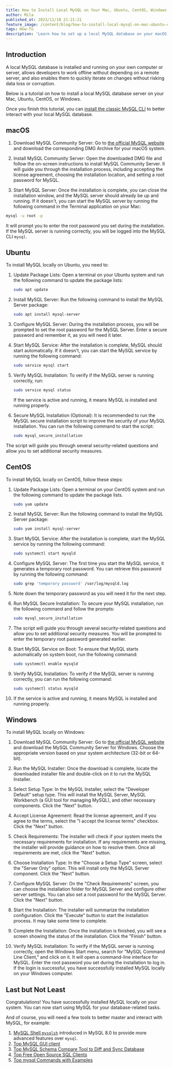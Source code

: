 ```yaml
---
title: How to Install Local MySQL on Your Mac, Ubuntu, CentOS, Windows
author: Mila
published_at: 2023/11/10 21:21:21
feature_image: /content/blog/how-to-install-local-mysql-on-mac-ubuntu-centos-windows/banner.webp
tags: How-To
description: 'Learn how to set up a local MySQL database on your macOS, Ubuntu, CentOS, or Windows system.'
---
```


## Introduction

A local MySQL database is installed and running on your own computer or server, allows developers to work offline without depending on a remote server, and also enables them to quickly iterate on changes without risking data loss or corruption.

Below is a tutorial on how to install a local MySQL database server on your Mac, Ubuntu, CentOS, or Windows.

<HintBlock type="info">

Once you finish this tutorial, you can [install the classic MySQL CLI](/blog/how-to-install-mysql-client-on-mac-ubuntu-centos-windows/) to better interact with your local MySQL database.

</HintBlock>

## macOS

1. Download MySQL Community Server: Go to [the official MySQL website](https://dev.mysql.com/downloads/mysql/) and download the corresponding DMG Archive for your macOS system.

2. Install MySQL Community Server: Open the downloaded DMG file and follow the on-screen instructions to install MySQL Community Server. It will guide you through the installation process, including accepting the license agreement, choosing the installation location, and setting a root password for MySQL.

3. Start MySQL Server: Once the installation is complete, you can close the installation window, and the MySQL server should already be up and running. If it doesn't, you can start the MySQL server by running the following command in the Terminal application on your Mac:

```bash
mysql -u root -p
```

It will prompt you to enter the root password you set during the installation. If the MySQL server is running correctly, you will be logged into the MySQL CLI `mysql`.

## Ubuntu

To install MySQL locally on Ubuntu, you need to:

1. Update Package Lists: Open a terminal on your Ubuntu system and run the following command to update the package lists:

   ```bash
   sudo apt update
   ```

2. Install MySQL Server: Run the following command to install the MySQL Server package:

   ```bash
   sudo apt install mysql-server
   ```

3. Configure MySQL Server: During the installation process, you will be prompted to set the root password for the MySQL Server. Enter a secure password and remember it, as you will need it later.

4. Start MySQL Service: After the installation is complete, MySQL should start automatically. If it doesn't, you can start the MySQL service by running the following command:

   ```bash
   sudo service mysql start
   ```

5. Verify MySQL Installation: To verify if the MySQL server is running correctly, run:

   ```bash
   sudo service mysql status
   ```

   If the service is active and running, it means MySQL is installed and running properly.

6. Secure MySQL Installation (Optional): It is recommended to run the MySQL secure installation script to improve the security of your MySQL installation. You can run the following command to start the script:

   ```bash
   sudo mysql_secure_installation
   ```

The script will guide you through several security-related questions and allow you to set additional security measures.

## CentOS

To install MySQL locally on CentOS, follow these steps:

1. Update Package Lists: Open a terminal on your CentOS system and run the following command to update the package lists.

   ```bash
   sudo yum update
   ```

2. Install MySQL Server: Run the following command to install the MySQL Server package:

   ```bash
   sudo yum install mysql-server
   ```

3. Start MySQL Service: After the installation is complete, start the MySQL service by running the following command:

   ```bash
   sudo systemctl start mysqld
   ```

4. Configure MySQL Server: The first time you start the MySQL service, it generates a temporary root password. You can retrieve this password by running the following command:

   ```bash
   sudo grep 'temporary password' /var/log/mysqld.log
   ```

5. Note down the temporary password as you will need it for the next step.

6. Run MySQL Secure Installation: To secure your MySQL installation, run the following command and follow the prompts:

   ```bash
   sudo mysql_secure_installation
   ```

7. The script will guide you through several security-related questions and allow you to set additional security measures. You will be prompted to enter the temporary root password generated earlier.

8. Start MySQL Service on Boot: To ensure that MySQL starts automatically on system boot, run the following command:

   ```bash
   sudo systemctl enable mysqld
   ```

9. Verify MySQL Installation: To verify if the MySQL server is running correctly, you can run the following command:

   ```bash
   sudo systemctl status mysqld
   ```

10. If the service is active and running, it means MySQL is installed and running properly.

## Windows

To install MySQL locally on Windows:

1. Download MySQL Community Server: Go to [the official MySQL website](https://dev.mysql.com/downloads/mysql/) and download the MySQL Community Server for Windows. Choose the appropriate version based on your system architecture (32-bit or 64-bit).

2. Run the MySQL Installer: Once the download is complete, locate the downloaded installer file and double-click on it to run the MySQL Installer.

3. Select Setup Type: In the MySQL Installer, select the "Developer Default" setup type. This will install the MySQL Server, MySQL Workbench (a GUI tool for managing MySQL), and other necessary components. Click the "Next" button.

4. Accept License Agreement: Read the license agreement, and if you agree to the terms, select the "I accept the license terms" checkbox. Click the "Next" button.

5. Check Requirements: The installer will check if your system meets the necessary requirements for installation. If any requirements are missing, the installer will provide guidance on how to resolve them. Once all requirements are met, click the "Next" button.

6. Choose Installation Type: In the "Choose a Setup Type" screen, select the "Server Only" option. This will install only the MySQL Server component. Click the "Next" button.

7. Configure MySQL Server: On the "Check Requirements" screen, you can choose the installation folder for MySQL Server and configure other server settings. You can also set a root password for the MySQL Server. Click the "Next" button.

8. Start the Installation: The installer will summarize the installation configuration. Click the "Execute" button to start the installation process. It may take some time to complete.

9. Complete the Installation: Once the installation is finished, you will see a screen showing the status of the installation. Click the "Finish" button.

10. Verify MySQL Installation: To verify if the MySQL server is running correctly, open the Windows Start menu, search for "MySQL Command Line Client," and click on it. It will open a command-line interface for MySQL. Enter the root password you set during the installation to log in. If the login is successful, you have successfully installed MySQL locally on your Windows computer.

## Last but Not Least

Congratulations! You have successfully installed MySQL locally on your system. You can now start using MySQL for your database-related tasks.

And of course, you will need a few tools to better master and interact with MySQL, for example:

1. [MySQL Shell `mysqlsh`](/blog/how-to-install-mysql-shell-on-macos) introduced in MySQL 8.0 to provide more advanced features over `mysql`.
1. [Top MySQL GUI client](/blog/top-mysql-gui-client)
1. [Top MySQL Schema Compare Tool to Diff and Sync Database](/blog/top-mysql-schema-compare-tools)
1. [Top Free Open Source SQL Clients](/blog/top-open-source-sql-clients)
1. [Top mysql Commands with Examples](/blog/top-mysql-commands-with-examples)